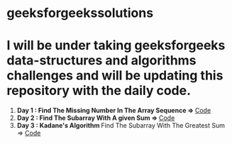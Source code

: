 # geeksforgeekssolutions

# I will be under taking geeksforgeeks data-structures and algorithms challenges and will be updating this repository with the daily code.

<ol>
  <li><b>Day 1 : Find The Missing Number In The Array Sequence => </b><a href='https://github.com/Red-stevo/geeksforgeekssolutions/tree/main/FindMissingNumber/src'> 
  Code</a></li>
  <li><b>Day 2 : Find The Subarray With A given Sum => </b><a href='https://github.com/Red-stevo/geeksforgeekssolutions/tree/main/SubArrayWithGivenSum' >Code</a></li>
  <li><b>Day 3 : Kadane's Algorithm </b>Find The Subarray With The Greatest Sum => <a href='https://github.com/Red-stevo/geeksforgeekssolutions/tree/main/KadanesAlgorithm' >Code</a></li>
</ol> 
